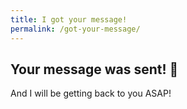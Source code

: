 ```yaml
---
title: I got your message!
permalink: /got-your-message/
---
```


## Your message was sent! 🎉

And I will be getting back to you ASAP!